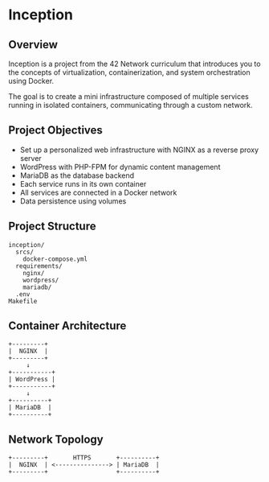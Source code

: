 # Inception

## Overview
Inception is a project from the 42 Network curriculum that introduces you to the concepts of virtualization,
containerization, and system orchestration using Docker.

The goal is to create a mini infrastructure composed of multiple services running in isolated containers,
communicating through a custom network.

## Project Objectives
- Set up a personalized web infrastructure with NGINX as a reverse proxy server
- WordPress with PHP-FPM for dynamic content management
- MariaDB as the database backend
- Each service runs in its own container
- All services are connected in a Docker network
- Data persistence using volumes

## Project Structure
```
inception/
  srcs/
    docker-compose.yml
  requirements/
    nginx/
    wordpress/
    mariadb/
  .env
Makefile
```

## Container Architecture
```
+---------+
|  NGINX  |
+---------+
     ↓
+-----------+
| WordPress |
+-----------+
     ↓
+----------+
| MariaDB  |
+----------+
```

## Network Topology
```
+---------+       HTTPS       +----------+
|  NGINX  | <---------------> | MariaDB  |
+---------+                   +----------+
```

